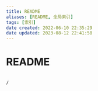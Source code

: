 ```yaml
---
title: README
aliases: [README, 全局索引]
tags: [索引]
date created: 2022-06-10 22:35:29
date updated: 2023-08-12 22:41:58
---
```


# README

```ActivityHistory

/

```

